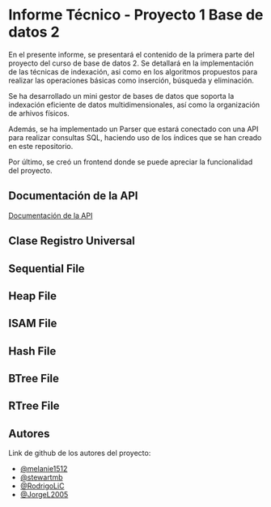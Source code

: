 # Informe Técnico - Proyecto 1 Base de datos 2

En el presente informe, se presentará el contenido de la primera parte del proyecto del curso de base de datos 2. Se detallará en la implementación de las técnicas de indexación, asi como en los algoritmos propuestos para realizar las operaciones básicas como inserción, búsqueda y eliminación.

Se ha desarrollado un mini gestor de bases de datos que soporta la indexación eficiente de datos multidimensionales, así como la organización de arhivos físicos.

Además, se ha implementado un Parser que estará conectado con una API para realizar consultas SQL, haciendo uso de los índices que se han creado en este repositorio. 

Por último, se creó un frontend donde se puede apreciar la funcionalidad del proyecto. 


## Documentación de la API

[Documentación de la API](https://github.com/stewartmb/Proyecto_BD2/blob/main/API/README.md)


## Clase Registro Universal

## Sequential File

## Heap File
## ISAM File
## Hash File
## BTree File
## RTree File
## Autores

Link de github de los autores del proyecto:
- [@melanie1512](https://github.com/melanie1512)
- [@stewartmb](https://github.com/stewartmb)
- [@RodrigoLiC](https://github.com/RodrigoLiC)
- [@JorgeL2005](https://github.com/JorgeL2005)

